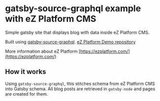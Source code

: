 # gatsby-source-graphql example with eZ Platform CMS

Simple gatsby site that displays blog with data inside eZ Platform CMS.

Built using [gatsby-source-graphql](https://www.gatsbyjs.org/packages/gatsby-source-graphql/).
[eZ Platform Demo repository](https://github.com/ezsystems/ezplatform-demo)

More information about eZ Platform [https://ezplatform.com/](https://ezplatform.com/)
## How it works

Using `gatsby-source-graphql`, this stitches schema from eZ Platform CMS into Gatsby schema. All blog posts are retrieved in `gatsby-node` and pages are created for them.
